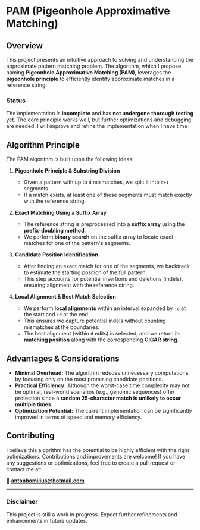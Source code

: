 # PAM (Pigeonhole Approximative Matching)

## Overview
This project presents an intuitive approach to solving and understanding the approximate pattern matching problem. The algorithm, which I propose naming **Pigeonhole Approximative Matching (PAM)**, leverages the **pigeonhole principle** to efficiently identify approximate matches in a reference string.

### Status
The implementation is **incomplete** and has **not undergone thorough testing** yet. The core principle works well, but further optimizations and debugging are needed. I will improve and refine the implementation when I have time.

## Algorithm Principle
The PAM algorithm is built upon the following ideas:

1. **Pigeonhole Principle & Substring Division**
   - Given a pattern with up to `d` mismatches, we split it into `d+1` segments.
   - If a match exists, at least one of these segments must match exactly with the reference string.

2. **Exact Matching Using a Suffix Array**
   - The reference string is preprocessed into a **suffix array** using the **prefix-doubling method**.
   - We perform **binary search** on the suffix array to locate exact matches for one of the pattern's segments.

3. **Candidate Position Identification**
   - After finding an exact match for one of the segments, we backtrack to estimate the starting position of the full pattern.
   - This step accounts for potential insertions and deletions (indels), ensuring alignment with the reference string.

4. **Local Alignment & Best Match Selection**
   - We perform **local alignments** within an interval expanded by `-d` at the start and `+d` at the end.
   - This ensures we capture potential indels without counting mismatches at the boundaries.
   - The best alignment (within `d` edits) is selected, and we return its **matching position** along with the corresponding **CIGAR string**.

## Advantages & Considerations
- **Minimal Overhead:** The algorithm reduces unnecessary computations by focusing only on the most promising candidate positions.
- **Practical Efficiency:** Although the worst-case time complexity may not be optimal, real-world scenarios (e.g., genomic sequences) offer protection since a **random 25-character match is unlikely to occur multiple times**.
- **Optimization Potential:** The current implementation can be significantly improved in terms of speed and memory efficiency.

## Contributing
I believe this algorithm has the potential to be highly efficient with the right optimizations. Contributions and improvements are welcome! If you have any suggestions or optimizations, feel free to create a pull request or contact me at:

📧 **antonhomilius@hotmail.com**

---

### Disclaimer
This project is still a work in progress. Expect further refinements and enhancements in future updates.
